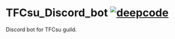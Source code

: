 # TFCsu_Discord_bot  [![deepcode](https://www.deepcode.ai/api/gh/badge?key=eyJhbGciOiJIUzI1NiIsInR5cCI6IkpXVCJ9.eyJwbGF0Zm9ybTEiOiJnaCIsIm93bmVyMSI6ImtvZW5pZ3N0YWciLCJyZXBvMSI6IlRGQ3N1X0Rpc2NvcmRfYm90IiwiaW5jbHVkZUxpbnQiOmZhbHNlLCJhdXRob3JJZCI6MjM4MzEsImlhdCI6MTYwNTY1MDY1Nn0.WrDnG_AgITea9YQtxhSvVdRBMgReO8_spiJL6MP68OQ)](https://www.deepcode.ai/app/gh/koenigstag/TFCsu_Discord_bot/_/dashboard?utm_content=gh%2Fkoenigstag%2FTFCsu_Discord_bot)
Discord bot for TFCsu guild.
